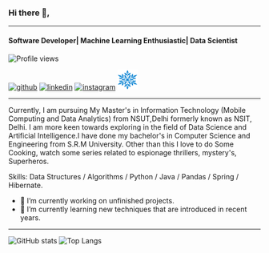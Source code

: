 ### Hi there 👋,
---
#### Software Developer| Machine Learning Enthusiastic| Data Scientist

![Profile views](https://gpvc.arturio.dev/karangupta26) 

[<img src='https://cdn.jsdelivr.net/npm/simple-icons@3.0.1/icons/github.svg' alt='github' height='40'>](https://github.com/karangupta26)  [<img src='https://cdn.jsdelivr.net/npm/simple-icons@3.0.1/icons/linkedin.svg' alt='linkedin' height='40'>](https://www.linkedin.com/in/karangupta26/)  [<img src='https://cdn.jsdelivr.net/npm/simple-icons@3.0.1/icons/instagram.svg' alt='instagram' height='40'>](https://www.instagram.com/karan_gupta26/)  <a href='https://archiveprogram.github.com/'><img src='https://raw.githubusercontent.com/acervenky/animated-github-badges/master/assets/acbadge.gif' width='40' height='40'></a> 
 
---
Currently, I am pursuing My Master's in Information Technology (Mobile Computing and Data Analytics) from NSUT,Delhi formerly known as NSIT, Delhi. I am more keen towards exploring in the field of Data Science and Artificial Intelligence.I have done my bachelor's in Computer Science and Engineering from S.R.M University. Other than this I love to do Some Cooking, watch some series related to espionage thrillers, mystery's, Superheros.

Skills: Data Structures / Algorithms / Python / Java / Pandas / Spring / Hibernate.

- 🔭 I’m currently working on unfinished projects. 
- 🌱 I’m currently learning new techniques that are introduced in recent years. 
---

![GitHub stats](https://github-readme-stats.vercel.app/api?username=karangupta26&show_icons=true)  ![Top Langs](https://github-readme-stats.vercel.app/api/top-langs/?username=karangupta26&layout=compact)



